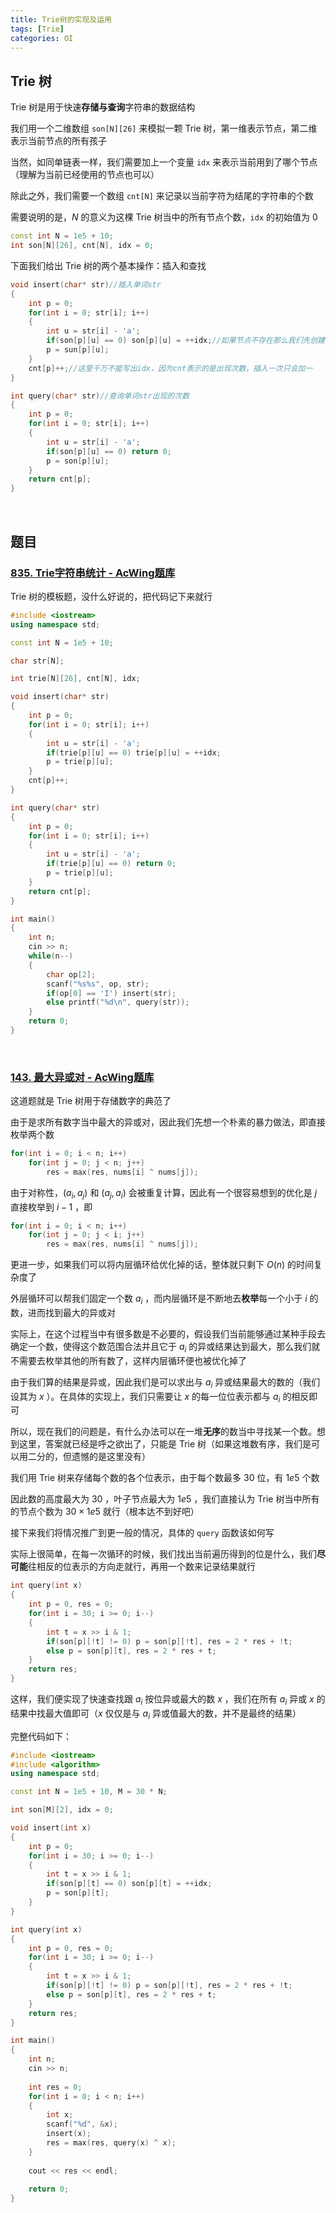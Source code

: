 ```yaml
---
title: Trie树的实现及运用
tags: [Trie]
categories: OI
---
```


## Trie 树

Trie 树是用于快速**存储与查询**字符串的数据结构

我们用一个二维数组 `son[N][26]` 来模拟一颗 Trie 树，第一维表示节点，第二维表示当前节点的所有孩子

当然，如同单链表一样，我们需要加上一个变量 `idx` 来表示当前用到了哪个节点（理解为当前已经使用的节点也可以）

除此之外，我们需要一个数组 `cnt[N]` 来记录以当前字符为结尾的字符串的个数

需要说明的是，$N$ 的意义为这棵 Trie 树当中的所有节点个数，`idx` 的初始值为 0 

```cpp
const int N = 1e5 + 10;
int son[N][26], cnt[N], idx = 0;
```

下面我们给出 Trie 树的两个基本操作：插入和查找

```cpp
void insert(char* str)//插入单词str
{
    int p = 0;
    for(int i = 0; str[i]; i++)
    {
        int u = str[i] - 'a';
        if(son[p][u] == 0) son[p][u] = ++idx;//如果节点不存在那么我们先创建
        p = sun[p][u];
    }
    cnt[p]++;//这里千万不能写出idx，因为cnt表示的是出现次数，插入一次只会加一
}

int query(char* str)//查询单词str出现的次数
{
    int p = 0;
    for(int i = 0; str[i]; i++)
    {
        int u = str[i] - 'a';
        if(son[p][u] == 0) return 0;
        p = son[p][u];
    }
    return cnt[p];
}
```

​	 

## 题目

### [835. Trie字符串统计 - AcWing题库](https://www.acwing.com/problem/content/837/)

Trie 树的模板题，没什么好说的，把代码记下来就行

```cpp
#include <iostream>
using namespace std;

const int N = 1e5 + 10;

char str[N];

int trie[N][26], cnt[N], idx;

void insert(char* str)
{
    int p = 0;
    for(int i = 0; str[i]; i++)
    {
        int u = str[i] - 'a';
        if(trie[p][u] == 0) trie[p][u] = ++idx;
        p = trie[p][u];
    }
    cnt[p]++;
}

int query(char* str)
{
    int p = 0;
    for(int i = 0; str[i]; i++)
    {
        int u = str[i] - 'a';
        if(trie[p][u] == 0) return 0;
        p = trie[p][u];
    }
    return cnt[p];
}

int main()
{
    int n;
    cin >> n;
    while(n--)
    {
        char op[2];
        scanf("%s%s", op, str);
        if(op[0] == 'I') insert(str);
        else printf("%d\n", query(str));
    }
    return 0;
}
```

​	 

### [143. 最大异或对 - AcWing题库](https://www.acwing.com/problem/content/145/)

这道题就是 Trie 树用于存储数字的典范了

由于是求所有数字当中最大的异或对，因此我们先想一个朴素的暴力做法，即直接枚举两个数

```cpp
for(int i = 0; i < n; i++)
    for(int j = 0; j < n; j++)
        res = max(res, nums[i] ^ nums[j]);
```

由于对称性，$(a_i,a_j)$ 和 $(a_j,a_i)$ 会被重复计算，因此有一个很容易想到的优化是 $j$ 直接枚举到 $i-1$ ，即

```cpp
for(int i = 0; i < n; i++)
    for(int j = 0; j < i; j++)
        res = max(res, nums[i] ^ nums[j]);
```

更进一步，如果我们可以将内层循环给优化掉的话，整体就只剩下 $O(n)$ 的时间复杂度了

外层循环可以帮我们固定一个数 $a_i$ ，而内层循环是不断地去**枚举**每一个小于 $i$ 的数，进而找到最大的异或对

实际上，在这个过程当中有很多数是不必要的，假设我们当前能够通过某种手段去确定一个数，使得这个数范围合法并且它于 $a_i$ 的异或结果达到最大，那么我们就不需要去枚举其他的所有数了，这样内层循环便也被优化掉了

由于我们算的结果是异或，因此我们是可以求出与 $a_i$ 异或结果最大的数的（我们设其为 $x$ ）。在具体的实现上，我们只需要让 $x$ 的每一位位表示都与 $a_i$ 的相反即可

所以，现在我们的问题是，有什么办法可以在一堆**无序**的数当中寻找某一个数。想到这里，答案就已经是呼之欲出了，只能是 Trie 树（如果这堆数有序，我们是可以用二分的，但遗憾的是这里没有）

我们用 Trie 树来存储每个数的各个位表示，由于每个数最多 30 位，有 $1e5$ 个数

因此数的高度最大为 30 ，叶子节点最大为 $1e5$ ，我们直接认为 Trie 树当中所有的节点个数为 $30\times 1e5$ 就行（根本达不到好吧）

接下来我们将情况推广到更一般的情况，具体的 `query` 函数该如何写

实际上很简单，在每一次循环的时候，我们找出当前遍历得到的位是什么，我们**尽可能**往相反的位表示的方向走就行，再用一个数来记录结果就行

```cpp
int query(int x)
{
    int p = 0, res = 0;
    for(int i = 30; i >= 0; i--)
    {
        int t = x >> i & 1;
        if(son[p][!t] != 0) p = son[p][!t], res = 2 * res + !t;
        else p = son[p][t], res = 2 * res + t;
    }
    return res;
}
```

这样，我们便实现了快速查找跟 $a_i$ 按位异或最大的数 $x$ ，我们在所有 $a_i$ 异或 $x$ 的结果中找最大值即可（$x$ 仅仅是与 $a_i$ 异或值最大的数，并不是最终的结果）

完整代码如下：

```cpp
#include <iostream>
#include <algorithm>
using namespace std;

const int N = 1e5 + 10, M = 30 * N;

int son[M][2], idx = 0;

void insert(int x)
{
    int p = 0;
    for(int i = 30; i >= 0; i--)
    {
        int t = x >> i & 1;
        if(son[p][t] == 0) son[p][t] = ++idx;
        p = son[p][t];
    }
}

int query(int x)
{
    int p = 0, res = 0;
    for(int i = 30; i >= 0; i--)
    {
        int t = x >> i & 1;
        if(son[p][!t] != 0) p = son[p][!t], res = 2 * res + !t;
        else p = son[p][t], res = 2 * res + t;
    }
    return res;
}

int main()
{
    int n;
    cin >> n;
    
    int res = 0;
    for(int i = 0; i < n; i++)
    {
        int x;
        scanf("%d", &x);
        insert(x);
        res = max(res, query(x) ^ x);
    }
    
    cout << res << endl;
    
    return 0;
}
```

 
